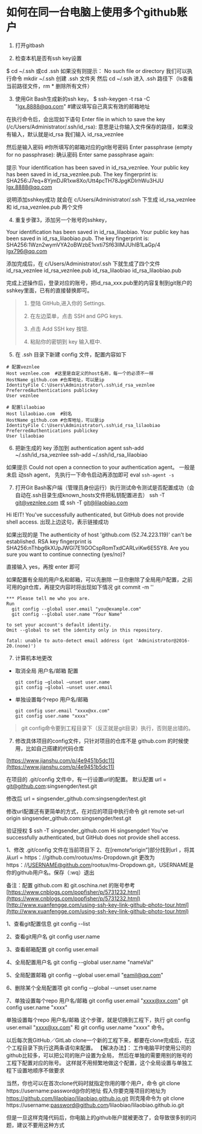 # 如何在同一台电脑上使用多个github账户

1. 打开gitbash

2. 检查本机是否有ssh key设置

$ cd ~/.ssh 或cd .ssh
如果没有则提示： No such file or directory
我们可以执行命令 mkdir ~/.ssh 创建 .ssh 文件夹
然后 cd ~/.ssh 进入 .ssh 路径下（ls查看当前路径文件，rm * 删除所有文件）

3. 使用Git Bash生成新的ssh key。
$ ssh-keygen -t rsa -C "lgx.8888@qq.com"  #建议填写自己真实有效的邮箱地址

在执行命令后，会出现如下语句
Enter file in which to save the key (/c/Users/Administrator/.ssh/id_rsa):
意思是让你输入文件保存的路径，如果没有输入，默认就是id_rsa
我们输入 id_rsa_veznlee

然后是输入密码 #你所填写的邮箱对应的git账号密码
Enter passphrase (empty for no passphrase):
确认密码
Enter same passphrase again:

提示
Your identification has been saved in id_rsa_veznlee.
Your public key has been saved in id_rsa_veznlee.pub.
The key fingerprint is:
SHA256:J7eq+8YjmDJR1xw8Xo/Utt4pcTH78JpgKDIrhWu3HJU lgx.8888@qq.com


说明添加sshkey成功
就会在 c/Users/Administrator/.ssh 下生成 id_rsa_veznlee 和 id_rsa_veznlee.pub 两个文件


4. 重复步骤3，添加另一个账号的sshkey，

Your identification has been saved in id_rsa_lilaobiao.
Your public key has been saved in id_rsa_lilaobiao.pub.
The key fingerprint is:
SHA256:1Wzn2wymVYA2oBWzbE1vxti7Sf63llMJUhIB1LaGp/4 lgx796@qq.com

添加完成后，在 c/Users/Administrator/.ssh 下就生成了四个文件
id_rsa_veznlee
id_rsa_veznlee.pub
id_rsa_lilaobiao
id_rsa_lilaobiao.pub

完成上述操作后，登录对应的账号，把id_rsa_xxx.pub里的内容复制到git账户的sshkey里面，已有的直接替换即可。
>1. 登陆 GitHub,进入你的 Settings.
>
>2. 在左边菜单，点击 SSH and GPG keys.
>
>3. 点击 Add SSH key 按钮.
>
>4. 粘贴你的密钥到 key 输入框中.

5. 在 .ssh 目录下新建 config 文件，配置内容如下
```
# 配置veznlee
Host veznlee.com  #这里是自定义的host名称，每一个的必须不一样
HostName github.com #仓库地址，可以是ip
IdentityFile C:\Users\Administrator\.ssh\id_rsa_veznlee
PreferredAuthentications publickey
User veznlee

# 配置lilaobiao 
Host lilaobiao.com  #别名
HostName github.com #仓库地址，可以是ip
IdentityFile C:\Users\Administrator\.ssh\id_rsa_lilaobiao
PreferredAuthentications publickey
User lilaobiao
```

6. 把新生成的 key 添加到 authentication agent
ssh-add ~/.ssh/id_rsa_veznlee
ssh-add ~/.ssh/id_rsa_lilaobiao

如果提示
Could not open a connection to your authentication agent。
一般是未启 动ssh agent， 先执行一下命令启动再添加即可
eval `ssh-agent -s`


7. 打开Git Bash客户端（管理员身份运行）执行测试命令测试是否配置成功（会自动在.ssh目录生成known_hosts文件把私钥配置进去）
ssh -T git@veznlee.com
或
ssh -T git@lilaobiao.com

Hi IEIT! You've successfully authenticated, but GitHub does not provide shell access.
出现上边这句，表示链接成功

如果出现的是
The authenticity of host 'github.com (52.74.223.119)' can't be established.
RSA key fingerprint is SHA256:nThbg6kXUpJWGl7E1IGOCspRomTxdCARLviKw6E5SY8.
Are you sure you want to continue connecting (yes/no)? 

直接输入 yes，再按 enter 即可

如果配置有全局的用户名和邮箱，可以先删除
一旦你删除了全局用户配置，之前可用的git仓库，再提交内容时将出现如下情况
git commit -m ''

```
*** Please tell me who you are.
Run
  git config --global user.email "you@example.com"
  git config --global user.name "Your Name"

to set your account's default identity.
Omit --global to set the identity only in this repository.

fatal: unable to auto-detect email address (got 'Administrator@2016-20.(none)')
```

7. 计算机本地更改
* 取消全局 用户名/邮箱 配置
    ```
    git config –global –unset user.name
    git config –global –unset user.email
    ```
* 单独设置每个repo 用户名/邮箱
    ```
    git config user.email "xxxx@xx.com"
    git config user.name "xxxx"
    ```
> git config命令要到工程目录下（反正就是git目录）执行，否则是出错的。



7. 修改具体项目的config文件，只针对项目的仓库不是 github.com 的时候使用，比如自己搭建的代码仓库

[https://www.jianshu.com/p/4e9451b5dc11](https://www.jianshu.com/p/4e9451b5dc11)

在项目的 .git/config 文件中，有一行设置url的配置。
默认配置
url = git@github.com:singsengder/test.git

修改后
url = singsender_github.com:singsengder/test.git

修改url配置还有更简单的方式，在对应的项目中执行命令
git remote set-url origin singsender_github.com:singsengder/test.git

验证授权
$ ssh -T singsender_github.com
Hi singsengder! You've successfully authenticated, but GitHub does not provide shell access.



1、修改 .git/config 文件在当前项目下
2、在[remote“origin”]部分找到url ，将其从url = https：//github.com/rootux/ms-Dropdown.git 更改为 https：//USERNAME@github.com/rootux/ms-Dropdown.git，USERNAME是你的github用户名。保存（:wq）退出



备注：配置 github.com 和 git.oschina.net 的账号参考
[https://www.cnblogs.com/popfisher/p/5731232.html](https://www.cnblogs.com/popfisher/p/5731232.html)
[http://www.xuanfengge.com/using-ssh-key-link-github-photo-tour.html](http://www.xuanfengge.com/using-ssh-key-link-github-photo-tour.html)



1、查看git配置信息
git config --list

2、查看git用户名
git config user.name

3、查看邮箱配置
git config user.email

4、全局配置用户名
git config --global user.name "nameVal"

5、全局配置邮箱
git config --global user.email "eamil@qq.com"

6、删除某个全局配置项
git config --global --unset user.name

7、单独设置每个repo 用户名/邮箱
git config user.email "xxxx@xx.com"
git config user.name "xxxx"


单独设置每个repo 用户名/邮箱 这个步骤，就是切换到工程下，执行
git config user.email "xxxx@xx.com"
和
git config user.name "xxxx"
命令。

以后每次我GitHub／GitLab clone一个新的工程下来，都要在clone完成后，在这个工程目录下执行这两条语句来配置。
【解决办法】：
工作电脑平时使用公司的github比较多，可以把公司的账户设置为全局，
然后在单独的需要用别的账号的工程下配置对应的账号。
这样就不用频繁地做这个配置，这个全局设置与单独工程下设置地顺序不做要求

当然，你也可以在首次clone代码时就指定你用的哪个用户，命令
git clone https://username:password@你的地址
假入你要克隆项目的地址为
https://github.com/lilaobiao/lilaobiao.github.io.git
则克隆命令为
git clone https://username:password@github.com/lilaobiao/lilaobiao.github.io.git

但是一旦这样克隆代码后，你电脑上的github账户就被更改了，会导致很多别的问题，建议不要用这种方式